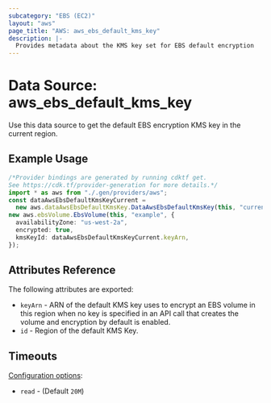 ```yaml
---
subcategory: "EBS (EC2)"
layout: "aws"
page_title: "AWS: aws_ebs_default_kms_key"
description: |-
  Provides metadata about the KMS key set for EBS default encryption
---
```


# Data Source: aws\_ebs\_default\_kms\_key

Use this data source to get the default EBS encryption KMS key in the current region.

## Example Usage

```typescript
/*Provider bindings are generated by running cdktf get.
See https://cdk.tf/provider-generation for more details.*/
import * as aws from "./.gen/providers/aws";
const dataAwsEbsDefaultKmsKeyCurrent =
  new aws.dataAwsEbsDefaultKmsKey.DataAwsEbsDefaultKmsKey(this, "current", {});
new aws.ebsVolume.EbsVolume(this, "example", {
  availabilityZone: "us-west-2a",
  encrypted: true,
  kmsKeyId: dataAwsEbsDefaultKmsKeyCurrent.keyArn,
});

```

## Attributes Reference

The following attributes are exported:

* `keyArn` - ARN of the default KMS key uses to encrypt an EBS volume in this region when no key is specified in an API call that creates the volume and encryption by default is enabled.
* `id` - Region of the default KMS Key.

## Timeouts

[Configuration options](https://developer.hashicorp.com/terraform/language/resources/syntax#operation-timeouts):

* `read` - (Default `20M`)
